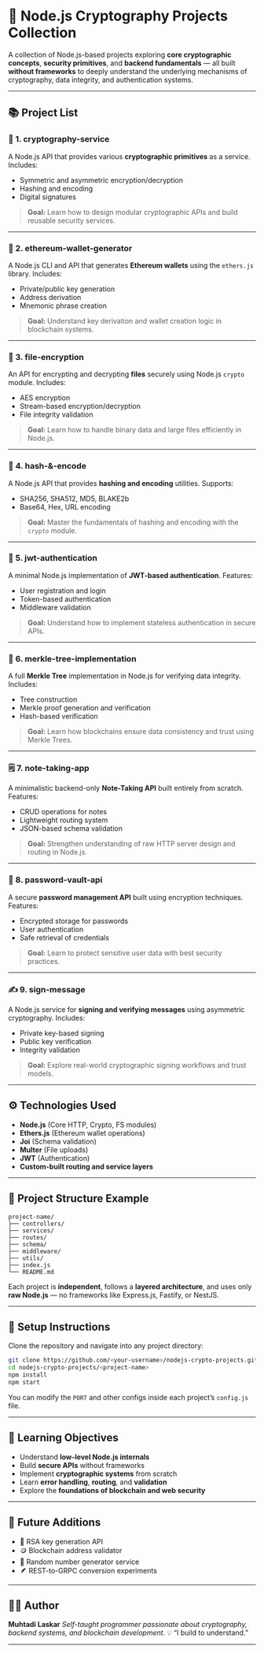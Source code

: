 # 🧠 Node.js Cryptography Projects Collection

A collection of Node.js-based projects exploring **core cryptographic concepts**, **security primitives**, and **backend fundamentals** — all built **without frameworks** to deeply understand the underlying mechanisms of cryptography, data integrity, and authentication systems.

---

## 📚 Project List

### 🔐 1. cryptography-service

A Node.js API that provides various **cryptographic primitives** as a service.
Includes:

* Symmetric and asymmetric encryption/decryption
* Hashing and encoding
* Digital signatures

> **Goal:** Learn how to design modular cryptographic APIs and build reusable security services.

---

### 💎 2. ethereum-wallet-generator

A Node.js CLI and API that generates **Ethereum wallets** using the `ethers.js` library.
Includes:

* Private/public key generation
* Address derivation
* Mnemonic phrase creation

> **Goal:** Understand key derivation and wallet creation logic in blockchain systems.

---

### 📁 3. file-encryption

An API for encrypting and decrypting **files** securely using Node.js `crypto` module.
Includes:

* AES encryption
* Stream-based encryption/decryption
* File integrity validation

> **Goal:** Learn how to handle binary data and large files efficiently in Node.js.

---

### 🧮 4. hash-&-encode

A Node.js API that provides **hashing and encoding** utilities.
Supports:

* SHA256, SHA512, MD5, BLAKE2b
* Base64, Hex, URL encoding

> **Goal:** Master the fundamentals of hashing and encoding with the `crypto` module.

---

### 🔑 5. jwt-authentication

A minimal Node.js implementation of **JWT-based authentication**.
Features:

* User registration and login
* Token-based authentication
* Middleware validation

> **Goal:** Understand how to implement stateless authentication in secure APIs.

---

### 🌲 6. merkle-tree-implementation

A full **Merkle Tree** implementation in Node.js for verifying data integrity.
Includes:

* Tree construction
* Merkle proof generation and verification
* Hash-based verification

> **Goal:** Learn how blockchains ensure data consistency and trust using Merkle Trees.

---

### 🗒️ 7. note-taking-app

A minimalistic backend-only **Note-Taking API** built entirely from scratch.
Features:

* CRUD operations for notes
* Lightweight routing system
* JSON-based schema validation

> **Goal:** Strengthen understanding of raw HTTP server design and routing in Node.js.

---

### 🔏 8. password-vault-api

A secure **password management API** built using encryption techniques.
Features:

* Encrypted storage for passwords
* User authentication
* Safe retrieval of credentials

> **Goal:** Learn to protect sensitive user data with best security practices.

---

### ✍️ 9. sign-message

A Node.js service for **signing and verifying messages** using asymmetric cryptography.
Includes:

* Private key-based signing
* Public key verification
* Integrity validation

> **Goal:** Explore real-world cryptographic signing workflows and trust models.

---

## ⚙️ Technologies Used

* **Node.js** (Core HTTP, Crypto, FS modules)
* **Ethers.js** (Ethereum wallet operations)
* **Joi** (Schema validation)
* **Multer** (File uploads)
* **JWT** (Authentication)
* **Custom-built routing and service layers**

---

## 🧩 Project Structure Example

```
project-name/
├── controllers/
├── services/
├── routes/
├── schema/
├── middleware/
├── utils/
├── index.js
└── README.md
```

Each project is **independent**, follows a **layered architecture**, and uses only **raw Node.js** — no frameworks like Express.js, Fastify, or NestJS.

---

## 🚀 Setup Instructions

Clone the repository and navigate into any project directory:

```bash
git clone https://github.com/<your-username>/nodejs-crypto-projects.git
cd nodejs-crypto-projects/<project-name>
npm install
npm start
```

You can modify the `PORT` and other configs inside each project’s `config.js` file.

---

## 🧠 Learning Objectives

* Understand **low-level Node.js internals**
* Build **secure APIs** without frameworks
* Implement **cryptographic systems** from scratch
* Learn **error handling**, **routing**, and **validation**
* Explore the **foundations of blockchain and web security**

---

## 🧩 Future Additions

* 🔄 RSA key generation API
* 🪙 Blockchain address validator
* 🧬 Random number generator service
* 🪶 REST-to-GRPC conversion experiments

---

## 🧑‍💻 Author

**Muhtadi Laskar**
*Self-taught programmer passionate about cryptography, backend systems, and blockchain development.*
💡 “I build to understand.”

---

